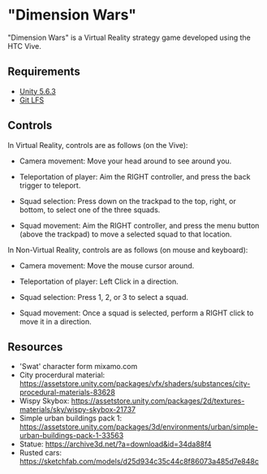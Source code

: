 # "Dimension Wars"

"Dimension Wars" is a Virtual Reality strategy game developed using the HTC Vive.

## Requirements

* [Unity 5.6.3](https://unity3d.com/)
* [Git LFS](https://git-lfs.github.com/)

## Controls

In Virtual Reality, controls are as follows (on the Vive):

- Camera movement: Move your head around to see around you.

- Teleportation of player: Aim the RIGHT controller, and press the back trigger to teleport.

- Squad selection: Press down on the trackpad to the top, right, or bottom, to select one of the three squads.

- Squad movement: Aim the RIGHT controller, and press the menu button (above the trackpad) to move a selected squad to that location.


In Non-Virtual Reality, controls are as follows (on mouse and keyboard):

- Camera movement: Move the mouse cursor around.

- Teleportation of player: Left Click in a direction.

- Squad selection: Press 1, 2, or 3 to select a squad.

- Squad movement: Once a squad is selected, perform a RIGHT click to move it in a direction.

## Resources

* 'Swat' character form mixamo.com
* City procerdural material: https://assetstore.unity.com/packages/vfx/shaders/substances/city-procedural-materials-83628
* Wispy Skybox: https://assetstore.unity.com/packages/2d/textures-materials/sky/wispy-skybox-21737
* Simple urban buildings pack 1: https://assetstore.unity.com/packages/3d/environments/urban/simple-urban-buildings-pack-1-33563
* Statue: https://archive3d.net/?a=download&id=34da88f4
* Rusted cars: https://sketchfab.com/models/d25d934c35c44c8f86073a485d7e848c